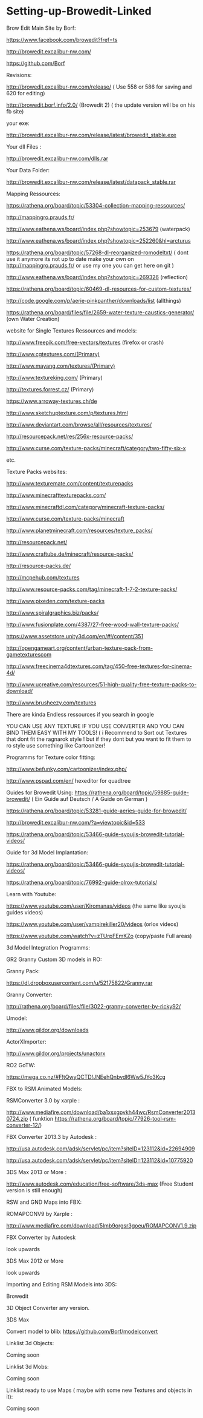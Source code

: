 # Setting-up-Browedit-Linked

Brow Edit Main Site by Borf:

https://www.facebook.com/browedit?fref=ts

http://browedit.excalibur-nw.com/

https://github.com/Borf


Revisions:

http://browedit.excalibur-nw.com/release/      ( Use 558 or 586 for saving and 620 for editing)

http://browedit.borf.info/2.0/ (Browedit 2) ( the update version will be on his fb site)


your exe:

http://browedit.excalibur-nw.com/release/latest/browedit_stable.exe


Your dll Files :

http://browedit.excalibur-nw.com/dlls.rar


Your Data Folder:

http://browedit.excalibur-nw.com/release/latest/datapack_stable.rar



Mapping Ressources:

https://rathena.org/board/topic/53304-collection-mapping-ressources/

http://mappingro.prauds.fr/

http://www.eathena.ws/board/index.php?showtopic=253679 (waterpack)

http://www.eathena.ws/board/index.php?showtopic=252260&hl=arcturus

https://rathena.org/board/topic/57268-dl-reorganized-romodeltxt/   ( dont use it anymore its not up to date make your own on http://mappingro.prauds.fr/ or use my one you can get here on git )

http://www.eathena.ws/board/index.php?showtopic=269326 (reflection)

https://rathena.org/board/topic/60469-dl-resources-for-custom-textures/

http://code.google.com/p/aerie-pinkpanther/downloads/list (allthings)

https://rathena.org/board/files/file/2659-water-texture-caustics-generator/  (own Water Creation)



website for Single Textures Ressources and models:

http://www.freepik.com/free-vectors/textures (firefox or crash)

http://www.cgtextures.com/(Primary)

http://www.mayang.com/textures/(Primary)

http://www.textureking.com/ (Primary)

http://textures.forrest.cz/ (Primary)

https://www.arroway-textures.ch/de

http://www.sketchuptexture.com/p/textures.html

http://www.deviantart.com/browse/all/resources/textures/

http://resourcepack.net/res/256x-resource-packs/

http://www.curse.com/texture-packs/minecraft/category/two-fifty-six-x

etc.



Texture Packs websites:

http://www.texturemate.com/content/texturepacks

http://www.minecrafttexturepacks.com/

http://www.minecraftdl.com/category/minecraft-texture-packs/

http://www.curse.com/texture-packs/minecraft

http://www.planetminecraft.com/resources/texture_packs/

http://resourcepack.net/

http://www.craftube.de/minecraft/resource-packs/

http://resource-packs.de/

http://mcpehub.com/textures

http://www.resource-packs.com/tag/minecraft-1-7-2-texture-packs/

http://www.pixeden.com/texture-packs

http://www.spiralgraphics.biz/packs/

http://www.fusionplate.com/4387/27-free-wood-wall-texture-packs/

https://www.assetstore.unity3d.com/en/#!/content/351

http://opengameart.org/content/urban-texture-pack-from-gametexturescom

http://www.freecinema4dtextures.com/tag/450-free-textures-for-cinema-4d/

http://www.ucreative.com/resources/51-high-quality-free-texture-packs-to-download/

http://www.brusheezy.com/textures

There are kinda Endless ressources if you search in google

YOU CAN USE ANY TEXTURE IF YOU USE CONVERTER AND YOU CAN BIND THEM EASY WITH MY TOOLS! ( i Recommend to Sort out Textures that dont fit the ragnarok style ! but if they dont but you want to fit them to ro style use something like Cartoonizer!

Programms for Texture color fitting:

http://www.befunky.com/cartoonizer/index.php/



http://www.pspad.com/en/ hexeditor for quadtree

Guides for Browedit Using:
https://rathena.org/board/topic/59885-guide-browedit/ ( Ein Guide auf Deutsch / A Guide on German )

https://rathena.org/board/topic/53281-guide-aeries-guide-for-browedit/

http://browedit.excalibur-nw.com/?a=viewtopic&id=533

https://rathena.org/board/topic/53466-guide-syoujis-browedit-tutorial-videos/


Guide for 3d Model Implantation:

https://rathena.org/board/topic/53466-guide-syoujis-browedit-tutorial-videos/ 

https://rathena.org/board/topic/76992-guide-olrox-tutorials/


Learn with Youtube:

https://www.youtube.com/user/Kiromanas/videos (the same like syoujis guides videos)

https://www.youtube.com/user/vampirekiller20/videos (orlox videos)

https://www.youtube.com/watch?v=zTUrpFEmKZo (copy/paste Full areas)



3d Model Integration Programms:

GR2 Granny Custom 3D models in RO:

Granny Pack:

https://dl.dropboxusercontent.com/u/52175822/Granny.rar

Granny Converter:

http://rathena.org/board/files/file/3022-granny-converter-by-ricky92/

Umodel:

http://www.gildor.org/downloads

ActorXImporter:

http://www.gildor.org/projects/unactorx

RO2 GoTW:

https://mega.co.nz/#F!tQwyQCTD!JNEehQnbvdl6Ww5JYo3Kcg



FBX to RSM Animated Models:

RSMConverter 3.0 by xarple :

http://www.mediafire.com/download/ba1xsxgpvkh44wc/RsmConverter20130724.zip ( funktion https://rathena.org/board/topic/77926-tool-rsm-converter-12/)

FBX Converter 2013.3 by Autodesk : 

http://usa.autodesk.com/adsk/servlet/pc/item?siteID=123112&id=22694909 

http://usa.autodesk.com/adsk/servlet/pc/item?siteID=123112&id=10775920

3DS Max 2013 or More :

http://www.autodesk.com/education/free-software/3ds-max (Free Student version is still enough)



RSW and GND Maps into FBX:

ROMAPCONV9 by Xarple : 

http://www.mediafire.com/download/5lmb9orgsr3goeu/ROMAPCONV1.9.zip

FBX Converter by Autodesk

look upwards

3DS Max 2012 or More 

look upwards



Importing and Editing RSM Models into 3DS:

Browedit

3D Object Converter any version.

3DS Max  


Convert model  to blib:
https://github.com/Borf/modelconvert

Linklist 3d Objects:

Coming soon

Linklist 3d Mobs:

Coming soon

Linklist ready to use Maps ( maybe with some new Textures and objects in it):

Coming soon  
